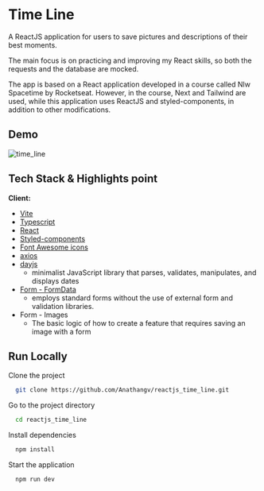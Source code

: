 
# Time Line

A ReactJS application for users to save pictures and descriptions of their best moments.

The main focus is on practicing and improving my React skills, so both the requests and the database are mocked.

The app is based on a React application developed in a course called Nlw Spacetime by Rocketseat. However, in the course, Next and Tailwind are used, while this application uses ReactJS and styled-components, in addition to other modifications.


## Demo
![time_line](https://github.com/Anathangv/reactjs_time_line/assets/14235259/77894984-cb3e-4f9a-af6b-f79e2c261a17)


## Tech Stack & Highlights point

**Client:** 
 - [Vite](https://vitejs.dev/)
 - [Typescript](https://www.typescriptlang.org/)
 - [React](https://reactjs.org/)
 - [Styled-components](https://styled-components.com/)
 - [Font Awesome icons](https://fontawesome.com/search)
 - [axios](https://www.npmjs.com/package/axios)
 - [dayjs](https://www.npmjs.com/package/dayjs)
   - minimalist JavaScript library that parses, validates, manipulates, and displays dates
 - [Form - FormData](https://developer.mozilla.org/en-US/docs/Web/API/FormData)
   - employs standard forms without the use of external form and validation libraries.
 - Form - Images
   - The basic logic of how to create a feature that requires saving an image with a form
 

## Run Locally

Clone the project

```bash
  git clone https://github.com/Anathangv/reactjs_time_line.git
```

Go to the project directory

```bash
  cd reactjs_time_line
```

Install dependencies

```bash
  npm install
```

Start the application

```bash
  npm run dev
```
